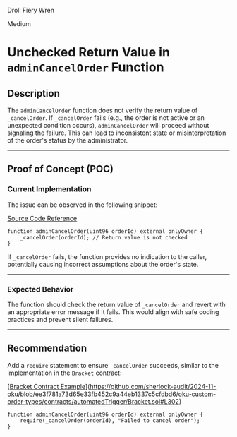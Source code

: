 Droll Fiery Wren

Medium

# Unchecked Return Value in `adminCancelOrder` Function

## Description  

The `adminCancelOrder` function does not verify the return value of `_cancelOrder`. If `_cancelOrder` fails (e.g., the order is not active or an unexpected condition occurs), `adminCancelOrder` will proceed without signaling the failure. This can lead to inconsistent state or misinterpretation of the order's status by the administrator.

---

## Proof of Concept (POC)  

### Current Implementation  
The issue can be observed in the following snippet:  

[Source Code Reference](https://github.com/sherlock-audit/2024-11-oku/blob/ee3f781a73d65e33fb452c9a44eb1337c5cfdbd6/oku-custom-order-types/contracts/automatedTrigger/StopLimit.sol#L288C1-L290C6)  

```solidity
function adminCancelOrder(uint96 orderId) external onlyOwner {
    _cancelOrder(orderId); // Return value is not checked
}
```

If `_cancelOrder` fails, the function provides no indication to the caller, potentially causing incorrect assumptions about the order's state.

---

### Expected Behavior  
The function should check the return value of `_cancelOrder` and revert with an appropriate error message if it fails. This would align with safe coding practices and prevent silent failures.

---

## Recommendation  

Add a `require` statement to ensure `_cancelOrder` succeeds, similar to the implementation in the `Bracket` contract:  

[[Bracket Contract Example](https://github.com/sherlock-audit/2024-11-oku/blob/ee3f781a73d65e33fb452c9a44eb1337c5cfdbd6/oku-custom-order-types/contracts/automatedTrigger/Bracket.sol#L302)](https://github.com/sherlock-audit/2024-11-oku/blob/ee3f781a73d65e33fb452c9a44eb1337c5cfdbd6/oku-custom-order-types/contracts/automatedTrigger/Bracket.sol#L302)  

```solidity
function adminCancelOrder(uint96 orderId) external onlyOwner {
    require(_cancelOrder(orderId), "Failed to cancel order");
}
```